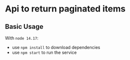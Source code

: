 # Api to return paginated items
## Basic Usage
With `node 14.17`:

- use `npm install` to download dependencies
- use `npm start` to run the service


